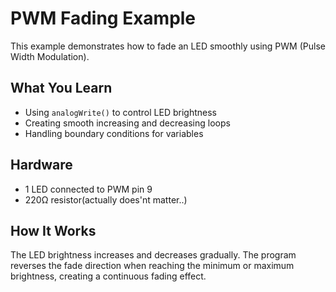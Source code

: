 # PWM Fading Example

This example demonstrates how to fade an LED smoothly using PWM (Pulse Width Modulation).

## What You Learn
- Using `analogWrite()` to control LED brightness
- Creating smooth increasing and decreasing loops
- Handling boundary conditions for variables

## Hardware
- 1 LED connected to PWM pin 9
- 220Ω resistor(actually does'nt matter..)

## How It Works
The LED brightness increases and decreases gradually. The program reverses the fade direction when reaching the 
minimum or maximum brightness, creating a continuous fading effect.
